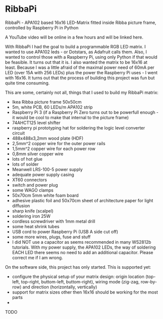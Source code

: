 # RibbaPi
RibbaPi - APA102 based 16x16 LED-Matrix fitted inside Ribba picture frame, controlled by Raspberry Pi in Python

A YouTube video will be online in a few hours and will be linked here.

With RibbaPi I had the goal to build a programmable RGB LED matrix. I wanted to use APA102 leds - or Dotstars, as Adafruit calls them. Also, I wanted to control those with a Raspberry Pi, using only Python if that would be feasible. It turns out that it is. I also wanted the matrix to be 16x16 at least. Because I was a little afraid of the maximal power need of 60mA per LED (over 15A with 256 LEDs) plus the power the Raspberry Pi uses - I went with 16x16. It turns out that the process of building this project was fun but quite time consuming.

This are some, certainly not all, things that I used to build my RibbaPi matrix:
- Ikea Ribba picture frame 50x50cm
- 5m, white PCB, 60 LEDs/m APA102 strip
- Raspberry Pi 3 (if a Raspberry Pi Zero turns out to be powerfull enough - it would be cool to make that internal to the picture frame)
- 74AHCT125 level shifter
- raspberry pi prototyping hat for soldering the logic level converter circuit
- 488x488x3,2mm wood plate (HDF)
- 2,5mm^2 copper wire for the outer power rails
- 1,5mm^2 copper wire for each power row
- 0,8mm silver copper wire
- lots of hot glue
- lots of solder
- Meanwell LRS-100-5 power supply
- adequate power supply casing
- XT60 connectors
- switch and power plug
- some WAGO clamps
- 50x70cm 5mm white foam board
- adhesive plastic foil and 50x70cm sheet of architecture paper for light diffusion
- sharp knife (scalpel)
- soldering iron 25W
- cordless screwdriver with 1mm metal drill
- some heat shrink tubes
- USB cord to power Raspberry Pi (USB A side cut off)
- some more wires, plugs, fuse and stuff
- I did NOT use a capacitor as seems recommended in many WS2812b tutorials. With my power supply, the APA102 LEDs, the way of soldering EACH LED there seems no need to add an additional capacitor. Please correct me if I am wrong.





On the software side, this project has only started.
This is supported yet:
- configure the physical setup of your matrix design: origin location (top-left, top-right, buttom-left, buttom-right), wiring mode (zig-zag, row-by-row) and direction (horizontally, vertically)
- support for matrix sizes other then 16x16 should be working for the most parts
- 
TODO 

